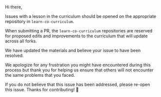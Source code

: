 Hi there,

Issues with a lesson in the curriculum should be opened on the appropriate
repository in `learn-co-curriculum`. 

When submitting a PR, the `learn-co-curriculum` repositories are reserved for
proposed edits and improvements to the curriculum that will update across all
forks. 

We have updated the materials and believe your issue to have been resolved. 

We apologize for any frustration you might have encountered during this process
but thank you for helping us ensure that others will not encounter the same
problems that you faced.

If you do not believe that this issue has been addressed, please re-open this
issue. Thanks for contributing! 💙
